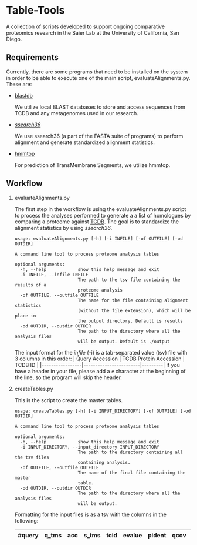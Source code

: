 # Table-Tools
A collection of scripts developed to support ongoing comparative proteomics research in the Saier Lab at the University of California, San Diego.

## Requirements
Currently, there are some programs that need to be installed on the system in order to be able to execute one of the main script, evaluateAlignments.py. These are:

* [blastdb](https://www.ncbi.nlm.nih.gov/books/NBK279690/ "BLAST Manual")

   We utilize local BLAST databases to store and access sequences from TCDB and any metagenomes used in our research.

* [_ssearch36_](https://fasta.bioch.virginia.edu/fasta_www2/fasta_down.shtml "FASTA downloads")

   We use ssearch36 (a part of the FASTA suite of programs) to perform alignment and generate standardized alignment statistics.

* [hmmtop](http://www.enzim.hu/hmmtop/index.php "HMMTOP")

   For prediction of TransMembrane Segments, we utilize hmmtop.

## Workflow

1. evaluateAlignments.py

   The first step in the workflow is using the evaluateAlignments.py script to process the analyses performed to generate a a list of homologues by comparing a proteome against [TCDB](http://tcdb.org/ "TCDB Homepage"). The goal is to standardize the alignment statistics by using _ssearch36_.

   ```
   usage: evaluateAlignments.py [-h] [-i INFILE] [-of OUTFILE] [-od OUTDIR]

   A command line tool to process proteome analysis tables

   optional arguments:
     -h, --help            show this help message and exit
     -i INFILE, --infile INFILE
                           The path to the tsv file containing the results of a
                           proteome analysis
     -of OUTFILE, --outfile OUTFILE
                           The name for the file containing alignment statistics
                           (without the file extension), which will be place in
                           the output directory. Default is results
     -od OUTDIR, --outdir OUTDIR
                           The path to the directory where all the analysis files
                           will be output. Default is ./output
   ```
   The input format for the _infile_ (-i) is a tab-separated value (tsv) file with 3 columns in this order:
   | Query Accession | TCDB Protein Accession | TCDB ID |
   |-----------------|------------------------|---------|
   If you have a header in your file, please add a `#` character at the beginning of the line, so the program will skip the header.


2. createTables.py

   This is the script to create the master tables.
   ```
   usage: createTables.py [-h] [-i INPUT_DIRECTORY] [-of OUTFILE] [-od OUTDIR]

   A command line tool to process proteome analysis tables

   optional arguments:
     -h, --help            show this help message and exit
     -i INPUT_DIRECTORY, --input_directory INPUT_DIRECTORY
                           The path to the directory containing all the tsv files
                           containing analysis.
     -of OUTFILE, --outfile OUTFILE
                           The name of the final file containing the master
                           table.
     -od OUTDIR, --outdir OUTDIR
                           The path to the directory where all the analysis files
                           will be output.
   ```
   Formatting for the input files is as a tsv with the columns in the following:

   |#query | q_tms |  acc  |   s_tms |  tcid  |  evalue | pident | qcov  |  scov |
   |-------|-------|-------|---------|--------|---------|--------|-------|-------|
